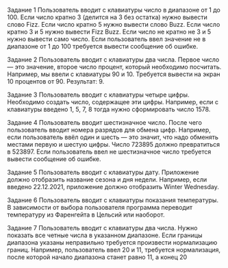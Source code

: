 Задание 1
Пользователь вводит с клавиатуры число в диапазоне от 1 до 100. Если число кратно 3 (делится на 3 без 
остатка) нужно вывести слово Fizz. Если число кратно 5
нужно вывести слово Buzz. Если число кратно 3 и 5 нужно 
вывести Fizz Buzz. Если число не кратно не 3 и 5 нужно 
вывести само число.
Если пользователь ввел значение не в диапазоне от 1
до 100 требуется вывести сообщение об ошибке.

Задание 2
Пользователь вводит с клавиатуры два числа. Первое 
число — это значение, второе число процент, который 
необходимо посчитать. Например, мы ввели с клавиатуры 
90 и 10. Требуется вывести на экран 10 процентов от 90. 
Результат: 9.

Задание 3
Пользователь вводит с клавиатуры четыре цифры. 
Необходимо создать число, содержащее эти цифры. 
Например, если с клавиатуры введено 1, 5, 7, 8 тогда нужно 
сформировать число 1578.

Задание 4
Пользователь вводит шестизначное число. После чего 
пользователь вводит номера разрядов для обмена цифр. 
Например, если пользователь ввёл один и шесть — это 
значит, что надо обменять местами первую и шестую 
цифры.
Число 723895 должно превратиться в 523897.
Если пользователь ввел не шестизначное число требуется вывести сообщение об ошибке.

Задание 5
Пользователь вводит с клавиатуры дату. Приложение должно отобразить название сезона и дня недели. 
Например, если введено 22.12.2021, приложение должно 
отобразить Winter Wednesday.

Задание 6
Пользователь вводит с клавиатуры показания температуры. В зависимости от выбора
пользователя программа переводит температуру из Фаренгейта в Цельсий 
или наоборот.

Задание 7
Пользователь вводит с клавиатуры два числа. Нужно показать все четные числа
в указанном диапазоне. Если границы диапазона указаны неправильно
требуется произвести нормализацию границ. Например, пользователь 
ввел 20 и 11, требуется нормализация, после которой 
начало диапазона станет равно 11, а конец 20